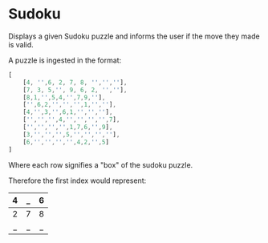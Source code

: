 # Sudoku

Displays a given Sudoku puzzle and informs the user if the move they made is valid.

A puzzle is ingested in the format:
```javascript
[
    [4, '',6, 2, 7, 8, '','',''],
    [7, 3, 5,'', 9, 6, 2, '',''],
    [8,1,'',5,4,'',7,9,''],
    ['',6,2,'','','',1,'',''],
    [4,'',3,'',6,1,'','',''],
    ['','','',4,'','','','',7],
    ['','','','',1,7,6,'',9],
    [3,'','','',5,'','','',''],
    [6,'','','','',4,2,'',5]
]
```
Where each row signifies a "box" of the sudoku puzzle. 

Therefore the first index would represent:

| 4   |  _  | 6   |
| :-: | :-: | :-: |
| 2   |  7  | 8   |
|  _  |  _  |  _  |


